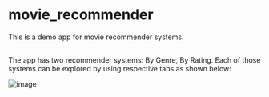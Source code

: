 # movie_recommender
 
This is a demo app for movie recommender systems.


## 
The app has two recommender systems: By Genre, By Rating.
Each of those systems can be explored by using respective tabs as shown below:

![image](https://user-images.githubusercontent.com/67958934/145664312-3ffe06fc-cc17-43c5-a905-1e457b435e4c.png)


